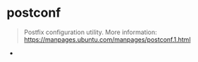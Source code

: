 # postconf

> Postfix configuration utility.
> More information: <https://manpages.ubuntu.com/manpages/postconf.1.html>

- 